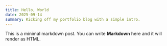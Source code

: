 ```yaml
---
title: Hello, World
date: 2025-09-14
summary: Kicking off my portfolio blog with a simple intro.
---
```


This is a minimal markdown post. You can write **Markdown** here and it will render as HTML.

